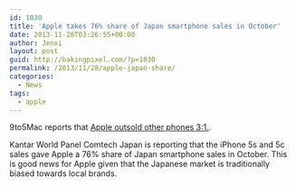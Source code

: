 ```yaml
---
id: 1030
title: 'Apple takes 76% share of Japan smartphone sales in October'
date: 2013-11-28T03:26:55+00:00
author: Jenxi
layout: post
guid: http://bakingpixel.com/?p=1030
permalink: /2013/11/28/apple-japan-share/
categories:
  - News
tags:
  - apple
---
```

9to5Mac reports that [Apple outsold other phones 3:1.](http://9to5mac.com/2013/11/27/iphone-5s-and-5c-take-lions-share-of-japan-smartphone-sales-in-october/).

Kantar World Panel Comtech Japan is reporting that the iPhone 5s and 5c sales gave Apple a 76% share of Japan smartphone sales in October. This is good news for Apple given that the Japanese market is traditionally biased towards local brands.